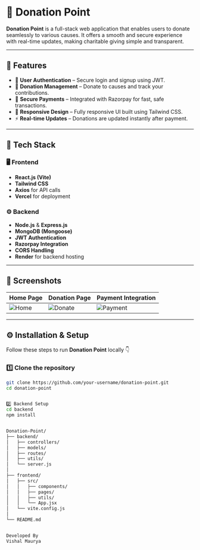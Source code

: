 # 💖 Donation Point  

**Donation Point** is a full-stack web application that enables users to donate seamlessly to various causes. It offers a smooth and secure experience with real-time updates, making charitable giving simple and transparent.  

---

## 🚀 Features  

- 🔐 **User Authentication** – Secure login and signup using JWT.  
- 💸 **Donation Management** – Donate to causes and track your contributions.  
- 🧾 **Secure Payments** – Integrated with Razorpay for fast, safe transactions.  
- 📱 **Responsive Design** – Fully responsive UI built using Tailwind CSS.  
- ⚡ **Real-time Updates** – Donations are updated instantly after payment.  

---

## 🧠 Tech Stack  

### 🖥️ Frontend  
- **React.js (Vite)**  
- **Tailwind CSS**  
- **Axios** for API calls  
- **Vercel** for deployment  

### ⚙️ Backend  
- **Node.js** & **Express.js**  
- **MongoDB (Mongoose)**  
- **JWT Authentication**  
- **Razorpay Integration**  
- **CORS Handling**  
- **Render** for backend hosting  

---

## 📸 Screenshots  

| Home Page | Donation Page | Payment Integration |
|------------|----------------|--------------------|
| ![Home](https://private-user-images.githubusercontent.com/128322674/427736992-26432869-ef50-4039-9eac-8878a48b885c.png) | ![Donate](https://private-user-images.githubusercontent.com/128322674/427737276-053c9070-53ed-4344-9ecd-d0bd75bcd0ac.png) | ![Payment](https://private-user-images.githubusercontent.com/128322674/427737522-f8af18e7-7c4e-4955-8eb3-e2f33f104952.png) |

---

## ⚙️ Installation & Setup  

Follow these steps to run **Donation Point** locally 👇  

### 1️⃣ Clone the repository  
```bash
git clone https://github.com/your-username/donation-point.git
cd donation-point


2️⃣ Backend Setup
cd backend
npm install


Donation-Point/
├── backend/
│   ├── controllers/
│   ├── models/
│   ├── routes/
│   ├── utils/
│   └── server.js
│
├── frontend/
│   ├── src/
│   │   ├── components/
│   │   ├── pages/
│   │   ├── utils/
│   │   └── App.jsx
│   └── vite.config.js
│
└── README.md 


Developed By 
Vishal Maurya

